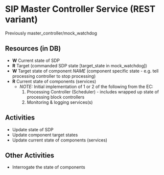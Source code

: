 # SIP Master Controller Service (REST variant)

Previously master\_controller/mock\_watchdog

## Resources (in DB)
* __W__ Current state of SDP
* __R__ Target (commanded SDP state [target_state in mock\_watchdog])
* __W__ Target state of component *NAME* (component specific
state - e.g. tell processing controller to stop processing)
* __R__ Current state of components (services)
    * _NOTE:_ Initial implementation of 1 or 2 of the following from the EC:
        1. Processing Controller (Scheduler) - includes wrapped up state of processing block controllers
        1. Monitoring & logging services(s)

## Activities
* Update state of SDP
* Update component target states
* Update current state of components (services)

## Other Activities
* Interrogate the state of components
